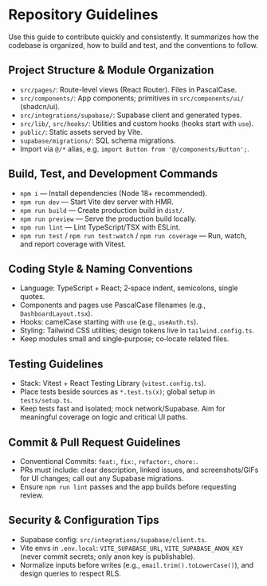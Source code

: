 # Repository Guidelines

Use this guide to contribute quickly and consistently. It summarizes how the codebase is organized, how to build and test, and the conventions to follow.

## Project Structure & Module Organization
- `src/pages/`: Route-level views (React Router). Files in PascalCase.
- `src/components/`: App components; primitives in `src/components/ui/` (shadcn/ui).
- `src/integrations/supabase/`: Supabase client and generated types.
- `src/lib/`, `src/hooks/`: Utilities and custom hooks (hooks start with `use`).
- `public/`: Static assets served by Vite.
- `supabase/migrations/`: SQL schema migrations.
- Import via `@/*` alias, e.g. `import Button from '@/components/Button';`.

## Build, Test, and Development Commands
- `npm i` — Install dependencies (Node 18+ recommended).
- `npm run dev` — Start Vite dev server with HMR.
- `npm run build` — Create production build in `dist/`.
- `npm run preview` — Serve the production build locally.
- `npm run lint` — Lint TypeScript/TSX with ESLint.
- `npm run test` / `npm run test:watch` / `npm run coverage` — Run, watch, and report coverage with Vitest.

## Coding Style & Naming Conventions
- Language: TypeScript + React; 2‑space indent, semicolons, single quotes.
- Components and pages use PascalCase filenames (e.g., `DashboardLayout.tsx`).
- Hooks: camelCase starting with `use` (e.g., `useAuth.ts`).
- Styling: Tailwind CSS utilities; design tokens live in `tailwind.config.ts`.
- Keep modules small and single‑purpose; co‑locate related files.

## Testing Guidelines
- Stack: Vitest + React Testing Library (`vitest.config.ts`).
- Place tests beside sources as `*.test.ts(x)`; global setup in `tests/setup.ts`.
- Keep tests fast and isolated; mock network/Supabase. Aim for meaningful coverage on logic and critical UI paths.

## Commit & Pull Request Guidelines
- Conventional Commits: `feat:`, `fix:`, `refactor:`, `chore:`.
- PRs must include: clear description, linked issues, and screenshots/GIFs for UI changes; call out any Supabase migrations.
- Ensure `npm run lint` passes and the app builds before requesting review.

## Security & Configuration Tips
- Supabase config: `src/integrations/supabase/client.ts`.
- Vite envs in `.env.local`: `VITE_SUPABASE_URL`, `VITE_SUPABASE_ANON_KEY` (never commit secrets; only anon key is publishable).
- Normalize inputs before writes (e.g., `email.trim().toLowerCase()`), and design queries to respect RLS.

